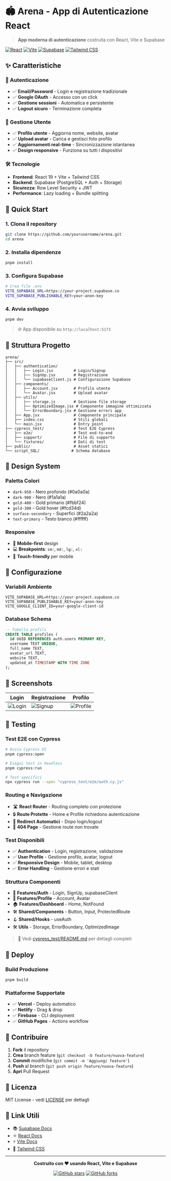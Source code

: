 # 🏟️ Arena - App di Autenticazione React

> **App moderna di autenticazione** costruita con React, Vite e Supabase

[![React](https://img.shields.io/badge/React-19.1.1-blue.svg)](https://react.dev)
[![Vite](https://img.shields.io/badge/Vite-7.1.2-purple.svg)](https://vitejs.dev)
[![Supabase](https://img.shields.io/badge/Supabase-2.56.0-green.svg)](https://supabase.com)
[![Tailwind CSS](https://img.shields.io/badge/Tailwind-3.4.17-38B2AC.svg)](https://tailwindcss.com)

## ✨ Caratteristiche

### 🔐 Autenticazione
- ✅ **Email/Password** - Login e registrazione tradizionale
- ✅ **Google OAuth** - Accesso con un click
- ✅ **Gestione sessioni** - Automatica e persistente
- ✅ **Logout sicuro** - Terminazione completa

### 👤 Gestione Utente
- ✅ **Profilo utente** - Aggiorna nome, website, avatar
- ✅ **Upload avatar** - Carica e gestisci foto profilo
- ✅ **Aggiornamenti real-time** - Sincronizzazione istantanea
- ✅ **Design responsive** - Funziona su tutti i dispositivi

### 🛠️ Tecnologie
- **Frontend**: React 19 + Vite + Tailwind CSS
- **Backend**: Supabase (PostgreSQL + Auth + Storage)
- **Sicurezza**: Row Level Security + JWT
- **Performance**: Lazy loading + Bundle splitting

## 🚀 Quick Start

### 1. **Clona il repository**
```bash
git clone https://github.com/yourusername/arena.git
cd arena
```

### 2. **Installa dipendenze**
```bash
pnpm install
```

### 3. **Configura Supabase**
```bash
# Crea file .env
VITE_SUPABASE_URL=https://your-project.supabase.co
VITE_SUPABASE_PUBLISHABLE_KEY=your-anon-key
```

### 4. **Avvia sviluppo**
```bash
pnpm dev
```

> 🌐 App disponibile su `http://localhost:5173`

## 📁 Struttura Progetto

```
arena/
├── src/
│   ├── authentication/
│   │   ├── Login.jsx         # Login/Signup
│   │   ├── SignUp.jsx        # Registrazione
│   │   └── supabaseClient.js # Configurazione Supabase
│   ├── components/
│   │   ├── Account.jsx       # Profilo utente
│   │   └── Avatar.jsx        # Upload avatar
│   ├── utils/
│   │   ├── storage.js        # Gestione file storage
│   │   ├── OptimizedImage.jsx # Componente immagine ottimizzata
│   │   └── ErrorBoundary.jsx # Gestione errori app
│   ├── App.jsx               # Componente principale
│   ├── index.css             # Stili globali
│   └── main.jsx              # Entry point
├── cypress_test/             # Test E2E Cypress
│   ├── e2e/                  # Test end-to-end
│   ├── support/              # File di supporto
│   └── fixtures/             # Dati di test
├── public/                   # Asset statici
└── script_SQL/              # Schema database
```

## 🎨 Design System

### **Paletta Colori**
- `dark-950` - Nero profondo (#0a0a0a)
- `dark-900` - Nero (#1a1a1a)
- `gold-400` - Gold primario (#fbbf24)
- `gold-300` - Gold hover (#fcd34d)
- `surface-secondary` - Superfici (#2a2a2a)
- `text-primary` - Testo bianco (#ffffff)

### **Responsive**
- 📱 **Mobile-first** design
- 💻 **Breakpoints**: `sm:`, `md:`, `lg:`, `xl:`
- 🎯 **Touch-friendly** per mobile

## 🔧 Configurazione

### **Variabili Ambiente**
```env
VITE_SUPABASE_URL=https://your-project.supabase.co
VITE_SUPABASE_PUBLISHABLE_KEY=your-anon-key
VITE_GOOGLE_CLIENT_ID=your-google-client-id
```

### **Database Schema**
```sql
-- Tabella profili
CREATE TABLE profiles (
  id UUID REFERENCES auth.users PRIMARY KEY,
  username TEXT UNIQUE,
  full_name TEXT,
  avatar_url TEXT,
  website TEXT,
  updated_at TIMESTAMP WITH TIME ZONE
);
```

## 📱 Screenshots

| Login | Registrazione | Profilo |
|-------|---------------|---------|
| ![Login](screenshots/login.png) | ![Signup](screenshots/signup.png) | ![Profile](screenshots/profile.png) |

## 🧪 Testing

### **Test E2E con Cypress**
```bash
# Avvia Cypress UI
pnpm cypress:open

# Esegui test in headless
pnpm cypress:run

# Test specifici
npx cypress run --spec "cypress_test/e2e/auth.cy.js"
```

### **Routing e Navigazione**
- 🛣️ **React Router** - Routing completo con protezione
- 🔒 **Route Protette** - Home e Profile richiedono autenticazione
- 🔄 **Redirect Automatici** - Dopo login/logout
- 🚫 **404 Page** - Gestione route non trovate

### **Test Disponibili**
- ✅ **Authentication** - Login, registrazione, validazione
- ✅ **User Profile** - Gestione profilo, avatar, logout
- ✅ **Responsive Design** - Mobile, tablet, desktop
- ✅ **Error Handling** - Gestione errori e stati

### **Struttura Componenti**
- 🔐 **Features/Auth** - Login, SignUp, supabaseClient
- 👤 **Features/Profile** - Account, Avatar
- 🏠 **Features/Dashboard** - Home, NotFound
- 🛠️ **Shared/Components** - Button, Input, ProtectedRoute
- 🪝 **Shared/Hooks** - useAuth
- 🛠️ **Utils** - Storage, ErrorBoundary, OptimizedImage

> 📖 Vedi [cypress_test/README.md](cypress_test/README.md) per dettagli completi

## 🚀 Deploy

### **Build Produzione**
```bash
pnpm build
```

### **Piattaforme Supportate**
- ✅ **Vercel** - Deploy automatico
- ✅ **Netlify** - Drag & drop
- ✅ **Firebase** - CLI deployment
- ✅ **GitHub Pages** - Actions workflow

## 🤝 Contribuire

1. **Fork** il repository
2. **Crea** branch feature (`git checkout -b feature/nuova-feature`)
3. **Commit** modifiche (`git commit -m 'Aggiungi feature'`)
4. **Push** al branch (`git push origin feature/nuova-feature`)
5. **Apri** Pull Request

## 📄 Licenza

MIT License - vedi [LICENSE](LICENSE) per dettagli

## 🔗 Link Utili

- 📚 [Supabase Docs](https://supabase.com/docs)
- ⚛️ [React Docs](https://react.dev)
- ⚡ [Vite Docs](https://vitejs.dev)
- 🎨 [Tailwind CSS](https://tailwindcss.com)

---

<div align="center">

**Costruito con ❤️ usando React, Vite e Supabase**

[![GitHub stars](https://img.shields.io/github/stars/yourusername/arena?style=social)](https://github.com/yourusername/arena)
[![GitHub forks](https://img.shields.io/github/forks/yourusername/arena?style=social)](https://github.com/yourusername/arena)

</div>